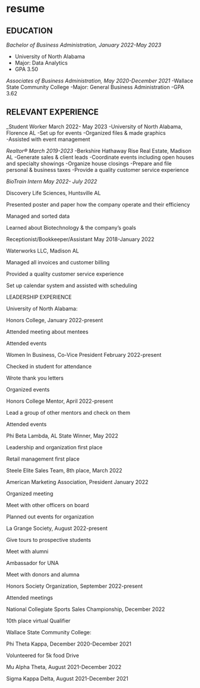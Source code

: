 # resume

## EDUCATION 

_Bachelor of Business Administration, January 2022-May 2023_
- University of North Alabama 
- Major: Data Analytics 
- GPA 3.50

_Associates of Business Administration, May 2020-December 2021_
-Wallace State Community College 
-Major: General Business Administration 
-GPA 3.62 

## RELEVANT EXPERIENCE 
_Student Worker March 2022- May 2023
-University of North Alabama, Florence AL 
-Set up for events 
-Organized files & made graphics  
-Assisted with event management 

_Realtor® March 2019-2023_
-Berkshire Hathaway Rise Real Estate, Madison AL 
-Generate sales & client leads 
-Coordinate events including open houses and specialty showings 
-Organize house closings 
-Prepare and file personal & business taxes 
-Provide a quality customer service experience 

_BioTrain Intern May 2022- July 2022_

Discovery Life Sciences, Huntsville AL 

Presented poster and paper how the company operate and their efficiency  

Managed and sorted data 

Learned about Biotechnology & the company’s goals 

Receptionist/Bookkeeper/Assistant May 2018-January 2022 

Waterworks LLC, Madison AL 

Managed all invoices and customer billing 

Provided a quality customer service experience 

Set up calendar system and assisted with scheduling 

LEADERSHIP EXPERIENCE 

University of North Alabama:  

Honors College, January 2022-present 

Attended meeting about mentees  

Attended events  

Women In Business, Co-Vice President February 2022-present 

Checked in student for attendance 

Wrote thank you letters  

Organized events 

Honors College Mentor, April 2022-present 

Lead a group of other mentors and check on them  

Attended events  

Phi Beta Lambda, AL State Winner, May 2022 

Leadership and organization first place  

Retail management first place 

Steele Elite Sales Team, 8th place, March 2022 

American Marketing Association, President January 2022 

Organized meeting  

Meet with other officers on board  

Planned out events for organization  

La Grange Society, August 2022-present 

Give tours to prospective students  

Meet with alumni  

Ambassador for UNA  

Meet with donors and alumna 

Honors Society Organization, September 2022-present 

Attended meetings 

National Collegiate Sports Sales Championship, December 2022 

10th place virtual Qualifier 

Wallace State Community College: 

Phi Theta Kappa, December 2020-December 2021 

Volunteered for 5k food Drive 

Mu Alpha Theta, August 2021-December 2022 

Sigma Kappa Delta, August 2021-December 2021  

 
